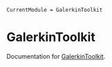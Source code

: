 ```@meta
CurrentModule = GalerkinToolkit
```

# GalerkinToolkit

Documentation for [GalerkinToolkit](https://github.com/GalerkinToolkit/GalerkinToolkit.jl).
